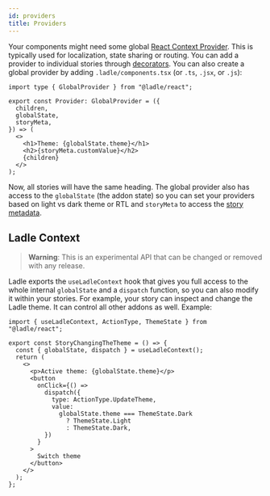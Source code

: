 ```yaml
---
id: providers
title: Providers
---
```


Your components might need some global [React Context Provider](https://reactjs.org/docs/context.html#contextprovider). This is typically used for localization, state sharing or routing. You can add a provider to individual stories through [decorators](./stories#decorators). You can also create a global provider by adding `.ladle/components.tsx` (or `.ts`, `.jsx`, or `.js`):

```tsx title=".ladle/components.tsx"
import type { GlobalProvider } from "@ladle/react";

export const Provider: GlobalProvider = ({
  children,
  globalState,
  storyMeta,
}) => (
  <>
    <h1>Theme: {globalState.theme}</h1>
    <h2>{storyMeta.customValue}</h2>
    {children}
  </>
);
```

Now, all stories will have the same heading. The global provider also has access to the `globalState` (the addon state) so you can set your providers based on light vs dark theme or RTL and `storyMeta` to access the [story metadata](/docs/meta).

## Ladle Context

> **Warning**: This is an experimental API that can be changed or removed with any release.

Ladle exports the `useLadleContext` hook that gives you full access to the whole internal `globalState` and a `dispatch` function, so you can also modify it within your stories. For example, your story can inspect and change the Ladle theme. It can control all other addons as well. Example:

```tsx
import { useLadleContext, ActionType, ThemeState } from "@ladle/react";

export const StoryChangingTheTheme = () => {
  const { globalState, dispatch } = useLadleContext();
  return (
    <>
      <p>Active theme: {globalState.theme}</p>
      <button
        onClick={() =>
          dispatch({
            type: ActionType.UpdateTheme,
            value:
              globalState.theme === ThemeState.Dark
                ? ThemeState.Light
                : ThemeState.Dark,
          })
        }
      >
        Switch theme
      </button>
    </>
  );
};
```
